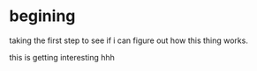 
# begining
taking the first step to see if i can figure out how this thing works.

this is getting interesting hhh

